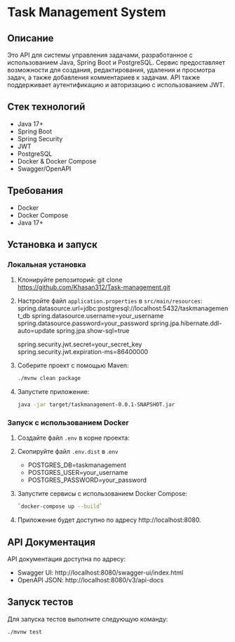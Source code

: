 # Task Management System

## Описание
Это API для системы управления задачами, разработанное с использованием Java, Spring Boot и PostgreSQL. Сервис предоставляет возможности для создания, редактирования, удаления и просмотра задач, а также добавления комментариев к задачам. API также поддерживает аутентификацию и авторизацию с использованием JWT.

## Стек технологий
- Java 17+
- Spring Boot
- Spring Security
- JWT
- PostgreSQL
- Docker & Docker Compose
- Swagger/OpenAPI

## Требования
- Docker
- Docker Compose
- Java 17+

## Установка и запуск

### Локальная установка

1. Клонируйте репозиторий:
   git clone https://github.com/Khasan312/Task-management.git


2. Настройте файл `application.properties` в `src/main/resources`:
   spring.datasource.url=jdbc:postgresql://localhost:5432/taskmanagement_db
   spring.datasource.username=your_username
   spring.datasource.password=your_password
   spring.jpa.hibernate.ddl-auto=update
   spring.jpa.show-sql=true

   spring.security.jwt.secret=your_secret_key
   spring.security.jwt.expiration-ms=86400000


3. Соберите проект с помощью Maven:
      ```bash
      ./mvnw clean package
   
4. Запустите приложение:
   ```bash
   java -jar target/taskmanagement-0.0.1-SNAPSHOT.jar


### Запуск с использованием Docker

1. Создайте файл `.env` в корне проекта:
2. Скопируйте файл `.env.dist` в .`env`
   - POSTGRES_DB=taskmanagement
   - POSTGRES_USER=your_username
   - POSTGRES_PASSWORD=your_password


2. Запустите сервисы с использованием Docker Compose:
   ```bash
   `docker-compose up --build`

3. Приложение будет доступно по адресу http://localhost:8080.

## API Документация

API документация доступна по адресу:
- Swagger UI: http://localhost:8080/swagger-ui/index.html
- OpenAPI JSON: http://localhost:8080/v3/api-docs

## Запуск тестов
Для запуска тестов выполните следующую команду:
```bash
./mvnw test
